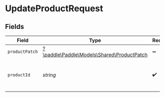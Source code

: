 # UpdateProductRequest


## Fields

| Field                                                                             | Type                                                                              | Required                                                                          | Description                                                                       | Example                                                                           |
| --------------------------------------------------------------------------------- | --------------------------------------------------------------------------------- | --------------------------------------------------------------------------------- | --------------------------------------------------------------------------------- | --------------------------------------------------------------------------------- |
| `productPatch`                                                                    | [?\paddle\Paddle\Models\Shared\ProductPatch](../../models/shared/ProductPatch.md) | :heavy_minus_sign:                                                                | N/A                                                                               |                                                                                   |
| `productId`                                                                       | *string*                                                                          | :heavy_check_mark:                                                                | Paddle ID of the product entity to work with.                                     | pro_01gsz4vmqbjk3x4vvtafffd540                                                    |